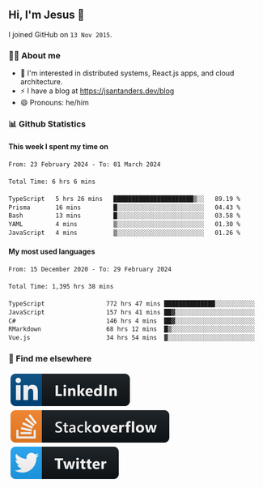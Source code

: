 ## Hi, I'm Jesus 👋

I joined GitHub on `13 Nov 2015`.

<!-- Talking about you -->

### 👨‍💻 About me

- 👦 I'm interested in distributed systems, React.js apps, and cloud architecture.
- ⚡️ I have a blog at <https://jsantanders.dev/blog>
- 😄 Pronouns: he/him

### 📊 Github Statistics

#### This week I spent my time on

<!--START_SECTION:weekly-->

```txt
From: 23 February 2024 - To: 01 March 2024

Total Time: 6 hrs 6 mins

TypeScript   5 hrs 26 mins   ██████████████████████▒░░   89.19 %
Prisma       16 mins         █░░░░░░░░░░░░░░░░░░░░░░░░   04.43 %
Bash         13 mins         █░░░░░░░░░░░░░░░░░░░░░░░░   03.58 %
YAML         4 mins          ▒░░░░░░░░░░░░░░░░░░░░░░░░   01.30 %
JavaScript   4 mins          ▒░░░░░░░░░░░░░░░░░░░░░░░░   01.26 %
```

<!--END_SECTION:weekly-->

#### My most used languages

<!--START_SECTION:alltime-->

```txt
From: 15 December 2020 - To: 29 February 2024

Total Time: 1,395 hrs 38 mins

TypeScript                 772 hrs 47 mins ██████████████░░░░░░░░░░░   55.37 %
JavaScript                 157 hrs 41 mins ██▓░░░░░░░░░░░░░░░░░░░░░░   11.30 %
C#                         146 hrs 4 mins  ██▓░░░░░░░░░░░░░░░░░░░░░░   10.47 %
RMarkdown                  68 hrs 12 mins  █▒░░░░░░░░░░░░░░░░░░░░░░░   04.89 %
Vue.js                     34 hrs 54 mins  ▓░░░░░░░░░░░░░░░░░░░░░░░░   02.50 %
```

<!--END_SECTION:alltime-->

### 📢 Find me elsewhere

<p>
  <a target="_blank" href="https://linkedin.com/in/jsantanders">
    <img src="https://github.com/jsantanders/jsantanders/blob/master/img/linkedin.svg" alt="LinkedIn" style="vertical-align:top; margin:4px">
  </a>
  
  <a target="_blank" href="https://stackoverflow.com/users/7318331/jesus-santander">
    <img src="https://github.com/jsantanders/jsantanders/blob/master/img/stackoverflow.svg" alt="StackOverflow" style="vertical-align:top; margin:4px">
  </a>
  
  <a target="_blank" href="http://twitter.com/jsantanders">
    <img src="https://github.com/jsantanders/jsantanders/blob/master/img/twitter.svg" alt="Twitter" style="vertical-align:top; margin:4px">
  </a>
</p>
